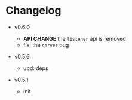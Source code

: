 # Changelog

- v0.6.0

  - **API CHANGE** the `listener` api is removed
  - fix: the `server` bug

- v0.5.6

  - upd: deps

- v0.5.1

  - init
